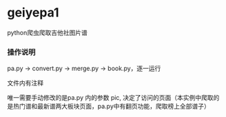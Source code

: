 # geiyepa1
python爬虫爬取吉他社图片谱

### 操作说明
pa.py -> convert.py -> merge.py -> book.py，逐一运行

文件内有注释

唯一需要手动修改的是pa.py 内的参数 pic, 决定了访问的页面（本实例中爬取的是热门谱和最新谱两大板块页面，pa.py中有翻页功能，爬取榜上全部谱子）
